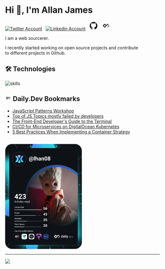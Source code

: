 # Hi 👋, I'm Allan James

<a href="https://twitter.com/dev_Lannn"><img src="https://cdn.worldvectorlogo.com/logos/twitter-6.svg" title="Twitter" alt="Twitter Account" width="40"/></a> 
&ensp;<a href="https://www.linkedin.com/in/lannnnnnnn/"><img src="https://cdn.worldvectorlogo.com/logos/linkedin-icon-2.svg" title="Linkedin" alt="Linkedin Account" width="30"/></a> 
&ensp;<a href="https://github.com/Laaaaannn"><img src="https://github.com/Laaaaannn/Laaaaannn/blob/main/github-icon.png" title="GitHub" alt="GitHub" width="30"/></a>
&ensp;<a href="https://app.daily.dev/lhan08"><img src="https://github.com/Laaaaannn/Laaaaannn/blob/main/daily-dev-icon.jpg" title="daily.dev" alt="daily.devGitHub" width="30"/></a>

I am a web sourcerer.

I recently started working on open source projects and contribute to different projects in Github.

## 🛠 Technologies
![skills](https://skillicons.dev/icons?i=git,md,html,css,sass,js,jquery,ts,wordpress,nodejs,php,go,vue,react,lit,postgres,mysql,docker,kubernetes,figma,bash,nginx,vscode&theme=light&perline=10)

## <img src="https://github.com/Laaaaannn/Laaaaannn/blob/main/daily-dev-icon.jpg" title="daily.dev" alt="daily.devGitHub" width="20"/> Daily.Dev Bookmarks 
<!-- daily.dev BOOKMARKS:START -->
- [JavaScript Patterns Workshop](https://app.daily.dev/posts/Q5CezwAtT?utm_source=rss&utm_medium=bookmarks&utm_campaign=zq82toklJG7Wa4Z82f2qy)
- [Top of JS Topics mostly failed by developers](https://app.daily.dev/posts/NJJVNT4Ys?utm_source=rss&utm_medium=bookmarks&utm_campaign=zq82toklJG7Wa4Z82f2qy)
- [The Front-End Developer&#39;s Guide to the Terminal](https://app.daily.dev/posts/YYDeFKOH1?utm_source=rss&utm_medium=bookmarks&utm_campaign=zq82toklJG7Wa4Z82f2qy)
- [CI/CD for Microservices on DigitalOcean Kubernetes](https://app.daily.dev/posts/ZhdkJQ0du?utm_source=rss&utm_medium=bookmarks&utm_campaign=zq82toklJG7Wa4Z82f2qy)
- [5 Best Practices When Implementing a Container Strategy](https://app.daily.dev/posts/KoQhqw2uY?utm_source=rss&utm_medium=bookmarks&utm_campaign=zq82toklJG7Wa4Z82f2qy)
<!-- daily.dev BOOKMARKS:END -->

<br/>
<a href="https://app.daily.dev/lhan08"><img src="https://github.com/Laaaaannn/Laaaaannn/blob/main/devcard.svg" width="250" alt="LaaaaanN's Dev Card"/></a>

___

![](https://visitor-badge.glitch.me/badge?page_id=Laaaaannn)


